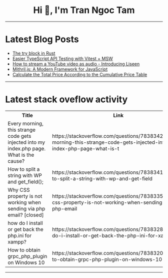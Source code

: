 <h1 align="center">Hi 👋, I'm Tran Ngoc Tam</h1>

---

# Latest Blog Posts 
<!-- BLOG-POST-LIST:START -->
- [The try block in Rust](https://dev.to/nfrankel/the-try-block-in-rust-jbl)
- [Easier TypeScript API Testing with Vitest + MSW](https://dev.to/seratch/easier-typescript-api-testing-with-vitest-msw-4k3a)
- [How to stream a YouTube video as audio - Introducing Liseen](https://dev.to/abdulmuminyqn/how-to-stream-a-youtube-video-as-audio-introducing-liseen-39jd)
- [Mithril.js: A Modern Framework for JavaScript](https://dev.to/adrianbailador/mithriljs-a-modern-framework-for-javascript-5hke)
- [Calculate the Total Price According to the Cumulative Price Table](https://dev.to/esproc_spl/calculate-the-total-price-according-to-the-cumulative-price-table-232c)
<!-- BLOG-POST-LIST:END -->

---

# Latest stack oveflow activity
<table>
  <tr><th>Title</th><th>Link</th></tr>
  <!-- STACKOVERFLOW:START --><tr><td>Every morning, this strange code gets injected into my index.php page. What is the cause?</td><td>https://stackoverflow.com/questions/78383423/every-morning-this-strange-code-gets-injected-into-my-index-php-page-what-is-t</td></tr><tr><td>How to split a string with WP and get_field&lpar;&rpar;;</td><td>https://stackoverflow.com/questions/78383419/how-to-split-a-string-with-wp-and-get-field</td></tr><tr><td>Why CSS property is not working when sending via php email? [closed]</td><td>https://stackoverflow.com/questions/78383353/why-css-property-is-not-working-when-sending-via-php-email</td></tr><tr><td>how do I install or get back the php.ini for xampp?</td><td>https://stackoverflow.com/questions/78383287/how-do-i-install-or-get-back-the-php-ini-for-xampp</td></tr><tr><td>How to obtain grpc_php_plugin on Windows 10</td><td>https://stackoverflow.com/questions/78383200/how-to-obtain-grpc-php-plugin-on-windows-10</td></tr><!-- STACKOVERFLOW:END -->
</table>

---


